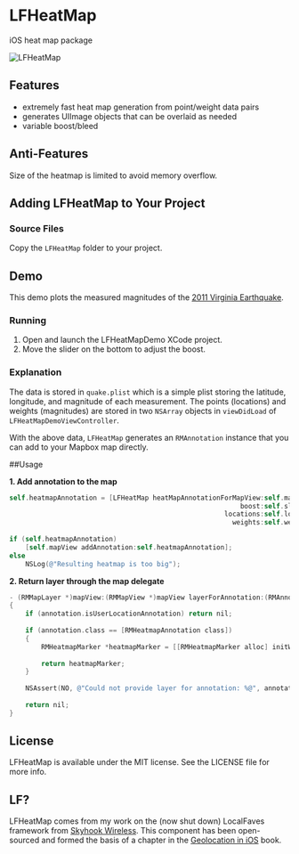 # LFHeatMap

iOS heat map package

![LFHeatMap](lfheatmap_screenshot.png)

## Features
* extremely fast heat map generation from point/weight data pairs
* generates UIImage objects that can be overlaid as needed
* variable boost/bleed

## Anti-Features
Size of the heatmap is limited to avoid memory overflow.

## Adding LFHeatMap to Your Project

### Source Files

Copy the `LFHeatMap` folder to your project.

## Demo
This demo plots the measured magnitudes of the [2011 Virginia Earthquake](http://en.wikipedia.org/wiki/2011_Virginia_earthquake).

### Running
1. Open and launch the LFHeatMapDemo XCode project. 
2. Move the slider on the bottom to adjust the boost.

### Explanation

The data is stored in `quake.plist` which is a simple plist storing the latitude, longitude, and magnitude of each measurement. The points (locations) and weights (magnitudes) are stored in two `NSArray` objects in `viewDidLoad` of `LFHeatMapDemoViewController`.

With the above data, `LFHeatMap` generates an `RMAnnotation` instance that you can add to your Mapbox map directly.

##Usage

**1. Add annotation to the map**

```objective-c
self.heatmapAnnotation = [LFHeatMap heatMapAnnotationForMapView:self.mapView
                                                          boost:self.slider.value
                                                      locations:self.locations
                                                        weights:self.weights];
                                                        
if (self.heatmapAnnotation) 
    [self.mapView addAnnotation:self.heatmapAnnotation];
else
    NSLog(@"Resulting heatmap is too big");
```

**2. Return layer through the map delegate**

```objective-c
- (RMMapLayer *)mapView:(RMMapView *)mapView layerForAnnotation:(RMAnnotation *)annotation
{
    if (annotation.isUserLocationAnnotation) return nil;
    
    if (annotation.class == [RMHeatmapAnnotation class])
    {
        RMHeatmapMarker *heatmapMarker = [[RMHeatmapMarker alloc] initWithHeatmapAnnotation:(RMHeatmapAnnotation*)annotation];
        
        return heatmapMarker;
    }
    
    NSAssert(NO, @"Could not provide layer for annotation: %@", annotation);
    
    return nil;
}
```

## License

LFHeatMap is available under the MIT license. See the LICENSE file for more info.


## LF?

LFHeatMap comes from my work on the (now shut down) LocalFaves framework from [Skyhook Wireless](http://skyhookwireless.com). This component has been open-sourced and formed the basis of a chapter in the [Geolocation in iOS](http://www.amazon.com/Geolocation-iOS-Mobile-Positioning-Mapping/dp/1449308449/ref=sr_1_18?ie=UTF8&qid=undefined&sr=8-18&keywords=corelocation) book.
